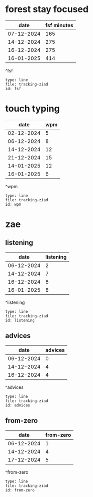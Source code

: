 # forest stay focused

| date       | fsf minutes |
| ---------- | ----------- |
| 07-12-2024 | 165         |
| 14-12-2024 | 275         |
| 16-12-2024 | 275         |
| 16-01-2025 | 414         |
^fsf

```chart
type: line
file: tracking-ziad
id: fsf 
```
# touch typing

| date       | wpm |
| ---------- | --- |
| 02-12-2024 | 5   |
| 06-12-2024 | 8   |
| 14-12-2024 | 12  |
| 21-12-2024 | 15  |
| 14-01-2025 | 12  |
| 16-01-2025 | 6   |
^wpm

```chart
type: line
file: tracking-ziad
id: wpm 
```
# zae
## listening 

| date       | listening |
| ---------- | --------- |
| 06-12-2024 | 2         |
| 14-12-2024 | 7         |
| 16-12-2024 | 8         |
| 16-01-2025 | 8         |
^listening

```chart
type: line
file: tracking-ziad
id: listening 
```

## advices

| date       | advices |
| ---------- | --- |
| 06-12-2024 | 0   |
| 14-12-2024 | 4   |
| 16-12-2024 | 4   |
^advices

```chart
type: line
file: tracking-ziad
id: advices 
```

## from-zero

| date       | from-zero |
| ---------- | --- |
| 06-12-2024 | 1   |
| 14-12-2024 | 4   |
| 17-12-2024 | 5   |
^from-zero

```chart
type: line
file: tracking-ziad
id: from-zero 
```
